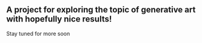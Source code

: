 ## A project for exploring the topic of generative art with hopefully nice results!

Stay tuned for more soon
